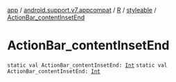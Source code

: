 [app](../../../index.md) / [android.support.v7.appcompat](../../index.md) / [R](../index.md) / [styleable](index.md) / [ActionBar_contentInsetEnd](.)

# ActionBar_contentInsetEnd

`static val ActionBar_contentInsetEnd: `[`Int`](https://kotlinlang.org/api/latest/jvm/stdlib/kotlin/-int/index.html)
`static val ActionBar_contentInsetEnd: `[`Int`](https://kotlinlang.org/api/latest/jvm/stdlib/kotlin/-int/index.html)